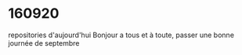 # 160920
repositories d'aujourd'hui
Bonjour a tous et à toute, passer une bonne journée de septembre
